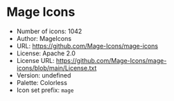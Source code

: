 # Mage Icons

- Number of icons: 1042
- Author: MageIcons
- URL: https://github.com/Mage-Icons/mage-icons
- License: Apache 2.0
- License URL: https://github.com/Mage-Icons/mage-icons/blob/main/License.txt
- Version: undefined
- Palette: Colorless
- Icon set prefix: `mage`

